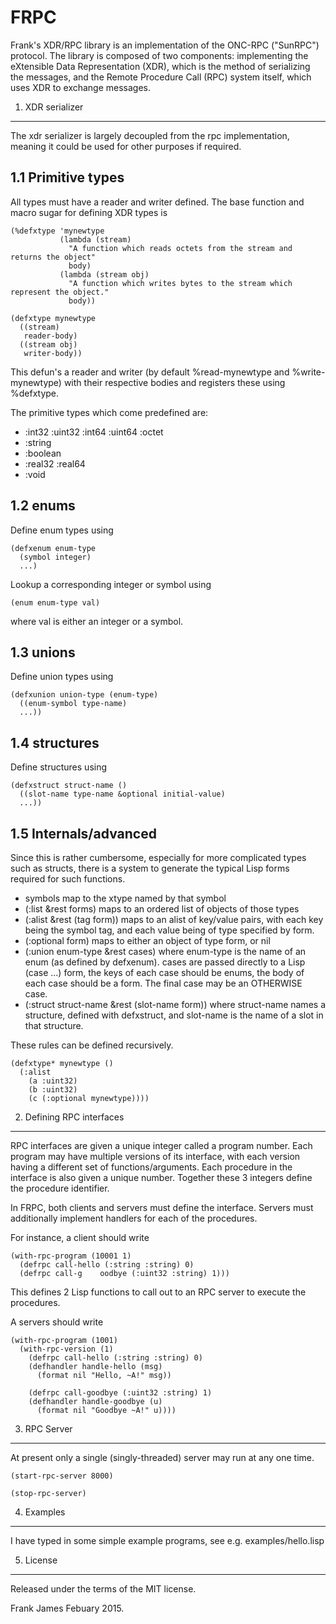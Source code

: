 # FRPC
Frank's XDR/RPC library is an implementation of the ONC-RPC ("SunRPC") protocol. The library is composed of two
components: implementing the eXtensible Data Representation (XDR), which is the method of serializing the messages, 
and the Remote Procedure Call (RPC) system itself, which uses XDR to exchange messages.

1. XDR serializer
----------------

The xdr serializer is largely decoupled from the rpc implementation, meaning it could be used for other purposes 
if required.

1.1 Primitive types
----------------------

All types must have a reader and writer defined. The base function and macro sugar for defining XDR types is 
```
(%defxtype 'mynewtype 
           (lambda (stream) 
             "A function which reads octets from the stream and returns the object"
             body)
           (lambda (stream obj)
             "A function which writes bytes to the stream which represent the object."
             body))

(defxtype mynewtype
  ((stream)
   reader-body)
  ((stream obj)
   writer-body))
```

This defun's a reader and writer (by default %read-mynewtype and %write-mynewtype) with their respective bodies 
and registers these using %defxtype.

The primitive types which come predefined are:
* :int32 :uint32 :int64 :uint64 :octet
* :string
* :boolean
* :real32 :real64
* :void

1.2 enums
------------

Define enum types using
```
(defxenum enum-type
  (symbol integer)
  ...)
```

Lookup a corresponding integer or symbol using
```
(enum enum-type val)
```
where val is either an integer or a symbol.

1.3 unions
-----------

Define union types using
```
(defxunion union-type (enum-type)
  ((enum-symbol type-name)
  ...))
```

1.4 structures
----------------

Define structures using

```
(defxstruct struct-name ()
  ((slot-name type-name &optional initial-value)
  ...))
```

1.5 Internals/advanced 
-------------------------

Since this is rather cumbersome, especially for more complicated types such as structs, there is a system 
to generate the typical Lisp forms required for such functions. 

* symbols map to the xtype named by that symbol
* (:list &rest forms) maps to an ordered list of objects of those types
* (:alist &rest (tag form)) maps to an alist of key/value pairs, with each key being the symbol tag, and each value being of type specified by form.
* (:optional form) maps to either an object of type form, or nil 
* (:union enum-type &rest cases) where enum-type is the name of an enum (as defined by defxenum). cases are passed directly to a Lisp (case ...) form, the keys of each case should be enums, the body of each case should be a form. The final case may be an OTHERWISE case.
* (:struct struct-name &rest (slot-name form)) where struct-name names a structure, defined with defxstruct, and slot-name is the name of a slot in that structure. 

These rules can be defined recursively.

```
(defxtype* mynewtype ()
  (:alist 
    (a :uint32)
    (b :uint32)
    (c (:optional mynewtype))))
```



2. Defining RPC interfaces
----------------------------

RPC interfaces are given a unique integer called a program number. Each program may have multiple
versions of its interface, with each version having a different set of functions/arguments. Each procedure
in the interface is also given a unique number. Together these 3 integers define the procedure identifier.

In FRPC, both clients and servers must define the interface. Servers must additionally implement handlers
for each of the procedures.

For instance, a client should write
```
(with-rpc-program (10001 1)
  (defrpc call-hello (:string :string) 0)
  (defrpc call-g    oodbye (:uint32 :string) 1)))
```
This defines 2 Lisp functions to call out to an RPC server to execute the procedures.

A servers should write
```
(with-rpc-program (1001)
  (with-rpc-version (1)
    (defrpc call-hello (:string :string) 0)
    (defhandler handle-hello (msg)
      (format nil "Hello, ~A!" msg))

    (defrpc call-goodbye (:uint32 :string) 1)
    (defhandler handle-goodbye (u)
      (format nil "Goodbye ~A!" u))))
```

3. RPC Server
----------------

At present only a single (singly-threaded) server may run at any one time. 
```
(start-rpc-server 8000)

(stop-rpc-server)
```

4. Examples
-------------

I have typed in some simple example programs, see e.g. examples/hello.lisp 

5. License
------------

Released under the terms of the MIT license.

Frank James 
Febuary 2015.







